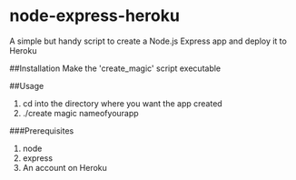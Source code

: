 node-express-heroku
===================

A simple but handy script to create a Node.js Express app and deploy it to Heroku

##Installation
Make the 'create\_magic' script executable

##Usage
1. cd into the directory where you want the app created
2. ./create magic nameofyourapp

###Prerequisites
1. node
2. express
3. An account on Heroku

